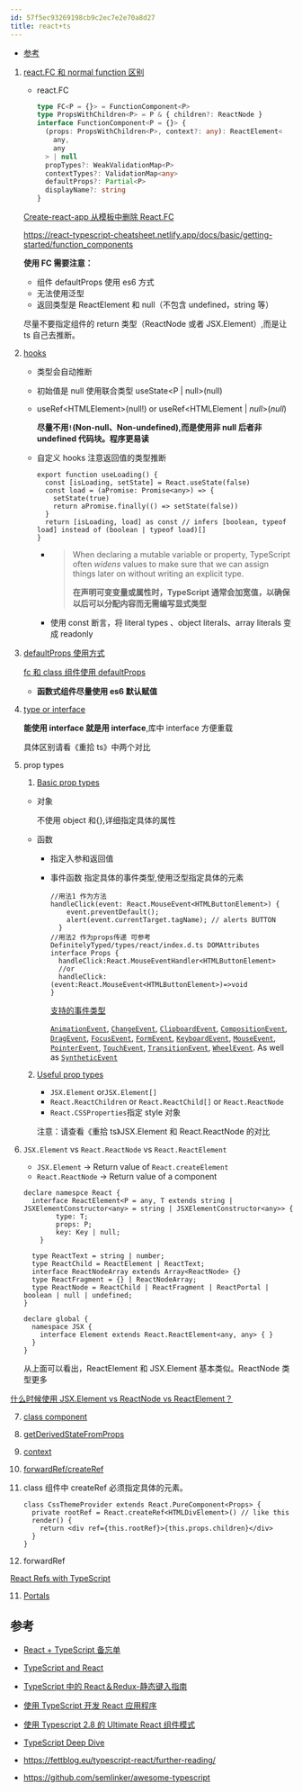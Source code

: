 ```yaml
---
id: 57f5ec93269198cb9c2ec7e2e70a8d27
title: react+ts
---
```


<!-- START doctoc generated TOC please keep comment here to allow auto update -->
<!-- DON'T EDIT THIS SECTION, INSTEAD RE-RUN doctoc TO UPDATE -->

- [参考](#%E5%8F%82%E8%80%83)

<!-- END doctoc generated TOC please keep comment here to allow auto update -->

1. [react.FC 和 normal function 区别](https://react-typescript-cheatsheet.netlify.app/docs/basic/getting-started/function_components)

   - react.FC

     ```typescript
     type FC<P = {}> = FunctionComponent<P>
     type PropsWithChildren<P> = P & { children?: ReactNode }
     interface FunctionComponent<P = {}> {
       (props: PropsWithChildren<P>, context?: any): ReactElement<
         any,
         any
       > | null
       propTypes?: WeakValidationMap<P>
       contextTypes?: ValidationMap<any>
       defaultProps?: Partial<P>
       displayName?: string
     }
     ```

   [Create-react-app 从模板中删除 React.FC](https://github.com/facebook/create-react-app/pull/8177)

   https://react-typescript-cheatsheet.netlify.app/docs/basic/getting-started/function_components

   **使用 FC 需要注意：**

   - 组件 defaultProps 使用 es6 方式
   - 无法使用泛型
   - 返回类型是 ReactElement 和 null（不包含 undefined，string 等）

   尽量不要指定组件的 return 类型（ReactNode 或者 JSX.Element）,而是让 ts 自己去推断。

2. [hooks](https://react-typescript-cheatsheet.netlify.app/docs/basic/getting-started/hooks)

   - 类型会自动推断

   - 初始值是 null 使用联合类型 useState<P | null>(null)

   - useRef\<HTMLElement\>(null!) or useRef\<HTMLElement | _null_\>(_null_)

     **尽量不用`!`(Non-null、Non-undefined),而是使用非 null 后者非 undefined 代码块。程序更易读**

   - 自定义 hooks 注意返回值的类型推断

     ```tsx
     export function useLoading() {
       const [isLoading, setState] = React.useState(false)
       const load = (aPromise: Promise<any>) => {
         setState(true)
         return aPromise.finally(() => setState(false))
       }
       return [isLoading, load] as const // infers [boolean, typeof load] instead of (boolean | typeof load)[]
     }
     ```

     - > When declaring a mutable variable or property, TypeScript often _widens_ values to make sure that we can assign things later on without writing an explicit type.
       >
       > **在声明可变变量或属性时，TypeScript 通常会加宽值，以确保以后可以分配内容而无需编写显式类型**

     - 使用 const 断言，将 literal types 、object literals、array literals 变成 readonly

3. [defaultProps 使用方式](https://react-typescript-cheatsheet.netlify.app/docs/basic/getting-started/default_props)

   [fc 和 class 组件使用 defaultProps](https://www.typescriptlang.org/docs/handbook/release-notes/typescript-3-0.html#support-for-defaultprops-in-jsx)

   - **函数式组件尽量使用 es6 默认赋值**

4. [type or interface](https://react-typescript-cheatsheet.netlify.app/docs/basic/getting-started/types_or_interfaces)

   **能使用 interface 就是用 interface**,库中 interface 方便重载

   具体区别请看《重拾 ts》中两个对比

5. prop types

   1. [Basic prop types](https://react-typescript-cheatsheet.netlify.app/docs/basic/getting-started/basic_type_example)

   - 对象

     不使用 object 和{},详细指定具体的属性

   - 函数

     - 指定入参和返回值

     - 事件函数 指定具体的事件类型,使用泛型指定具体的元素

       ```tsx
       //用法1 作为方法
       handleClick(event: React.MouseEvent<HTMLButtonElement>) {
           event.preventDefault();
           alert(event.currentTarget.tagName); // alerts BUTTON
         }
       //用法2 作为props传递 可参考DefinitelyTyped/types/react/index.d.ts DOMAttributes
       interface Props {
         handleClick:React.MouseEventHandler<HTMLButtonElement>
         //or
         handleClick: (event:React.MouseEvent<HTMLButtonElement>)=>void
       }
       ```

       [支持的事件类型 ](https://fettblog.eu/typescript-react/events/#basic-event-handling)

       [`AnimationEvent`](https://developer.mozilla.org/en-US/docs/Web/API/AnimationEvent), [`ChangeEvent`](https://developer.mozilla.org/en-US/docs/Web/API/ChangeEvent), [`ClipboardEvent`](https://developer.mozilla.org/en-US/docs/Web/API/ClipboardEvent), [`CompositionEvent`](https://developer.mozilla.org/en-US/docs/Web/API/CompositionEvent), [`DragEvent`](https://developer.mozilla.org/en-US/docs/Web/API/DragEvent), [`FocusEvent`](https://developer.mozilla.org/en-US/docs/Web/API/FocusEvent), [`FormEvent`](https://developer.mozilla.org/en-US/docs/Web/API/FormEvent), [`KeyboardEvent`](https://developer.mozilla.org/en-US/docs/Web/API/KeyboardEvent), [`MouseEvent`](https://developer.mozilla.org/en-US/docs/Web/API/MouseEvent), [`PointerEvent`](https://developer.mozilla.org/en-US/docs/Web/API/PointerEvent), [`TouchEvent`](https://developer.mozilla.org/en-US/docs/Web/API/TouchEvent), [`TransitionEvent`](https://developer.mozilla.org/en-US/docs/Web/API/TransitionEvent), [`WheelEvent`](https://developer.mozilla.org/en-US/docs/Web/API/WheelEvent). As well as [ `SyntheticEvent`](https://reactjs.org/docs/events.html#reference)

   2. [Useful prop types](https://react-typescript-cheatsheet.netlify.app/docs/basic/getting-started/react_prop_type_example)

      - `JSX.Element` or`JSX.Element[]`
      - `React.ReactChildren` or `React.ReactChild[]` or `React.ReactNode`
      - `React.CSSProperties`指定 style 对象

      注意：请查看《重拾 ts》JSX.Element 和 React.ReactNode 的对比

6. `JSX.Element` vs `React.ReactNode` vs `React.ReactElement`

   - `JSX.Element` -> Return value of `React.createElement`
   - `React.ReactNode` -> Return value of a component

   ```tsx
   declare namespce React {
     interface ReactElement<P = any, T extends string | JSXElementConstructor<any> = string | JSXElementConstructor<any>> {
           type: T;
           props: P;
           key: Key | null;
       }

     type ReactText = string | number;
     type ReactChild = ReactElement | ReactText;
     interface ReactNodeArray extends Array<ReactNode> {}
     type ReactFragment = {} | ReactNodeArray;
     type ReactNode = ReactChild | ReactFragment | ReactPortal | boolean | null | undefined;
   }

   declare global {
     namespace JSX {
       interface Element extends React.ReactElement<any, any> { }
     }
   }
   ```

   从上面可以看出，ReactElement 和 JSX.Element 基本类似。ReactNode 类型更多

[什么时候使用 JSX.Element vs ReactNode vs ReactElement？](https://stackoverflow.com/questions/58123398/when-to-use-jsx-element-vs-reactnode-vs-reactelement/59840095#59840095)

7. [class component](https://react-typescript-cheatsheet.netlify.app/docs/basic/getting-started/class_components)

8. [getDerivedStateFromProps](https://react-typescript-cheatsheet.netlify.app/docs/basic/getting-started/get_derived_props_from_state)

9. [context](https://react-typescript-cheatsheet.netlify.app/docs/basic/getting-started/context)

10. [forwardRef/createRef](forwardRef/createRef)

11. class 组件中 createRef 必须指定具体的元素。

    ```tsx
    class CssThemeProvider extends React.PureComponent<Props> {
      private rootRef = React.createRef<HTMLDivElement>() // like this
      render() {
        return <div ref={this.rootRef}>{this.props.children}</div>
      }
    }
    ```

12. forwardRef

[React Refs with TypeScript](https://medium.com/@martin_hotell/react-refs-with-typescript-a32d56c4d315)

11. [Portals](https://react-typescript-cheatsheet.netlify.app/docs/basic/getting-started/portals)

## 参考

- [React + TypeScript 备忘单](https://github.com/typescript-cheatsheets/react-typescript-cheatsheet#reacttypescript-cheatsheets)

- [TypeScript and React](https://fettblog.eu/typescript-react/)

- [TypeScript 中的 React＆Redux-静态键入指南](https://github.com/piotrwitek/react-redux-typescript-guide#react--redux-in-typescript---static-typing-guide)

- [使用 TypeScript 开发 React 应用程序](https://egghead.io/courses/use-typescript-to-develop-react-applications)

- [使用 Typescript 2.8 的 Ultimate React 组件模式](https://levelup.gitconnected.com/ultimate-react-component-patterns-with-typescript-2-8-82990c516935)

- [TypeScript Deep Dive](https://basarat.gitbook.io/typescript/)

- https://fettblog.eu/typescript-react/further-reading/

- https://github.com/semlinker/awesome-typescript

